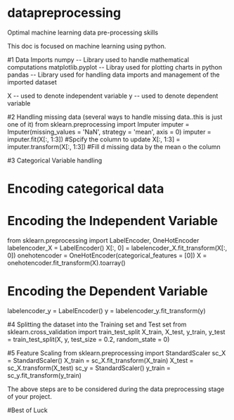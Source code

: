 # datapreprocessing
Optimal machine learning data pre-processing skills

This doc is focused on machine learning using python.

#1 Data Imports
numpy -- Library used to handle mathematical computations
matplotlib.pyplot  -- Libray used for plotting charts in python
pandas -- Library used for handling data imports and management of the imported dataset

X -- used to denote independent variable
y -- used to denote dependent variable

#2 Handling missing data (several ways to handle missing data..this is just one of it)
from sklearn.preprocessing import Imputer
imputer = Imputer(missing_values = 'NaN', strategy = 'mean', axis = 0)
imputer = imputer.fit(X[:, 1:3])  #Spcify the column to update
X[:, 1:3] = imputer.transform(X[:, 1:3])   #Fill d missing data by the mean o the column

#3 Categorical Variable handling
# Encoding categorical data
# Encoding the Independent Variable
from sklearn.preprocessing import LabelEncoder, OneHotEncoder
labelencoder_X = LabelEncoder()
X[:, 0] = labelencoder_X.fit_transform(X[:, 0])
onehotencoder = OneHotEncoder(categorical_features = [0])
X = onehotencoder.fit_transform(X).toarray()
# Encoding the Dependent Variable
labelencoder_y = LabelEncoder()
y = labelencoder_y.fit_transform(y)

#4 Splitting the dataset into the Training set and Test set
from sklearn.cross_validation import train_test_split
X_train, X_test, y_train, y_test = train_test_split(X, y, test_size = 0.2, random_state = 0)

#5 Feature Scaling
from sklearn.preprocessing import StandardScaler
sc_X = StandardScaler()
X_train = sc_X.fit_transform(X_train)
X_test = sc_X.transform(X_test)
sc_y = StandardScaler()
y_train = sc_y.fit_transform(y_train)



The above steps are to be considered during the data preprocessing stage of your project.

#Best of Luck
